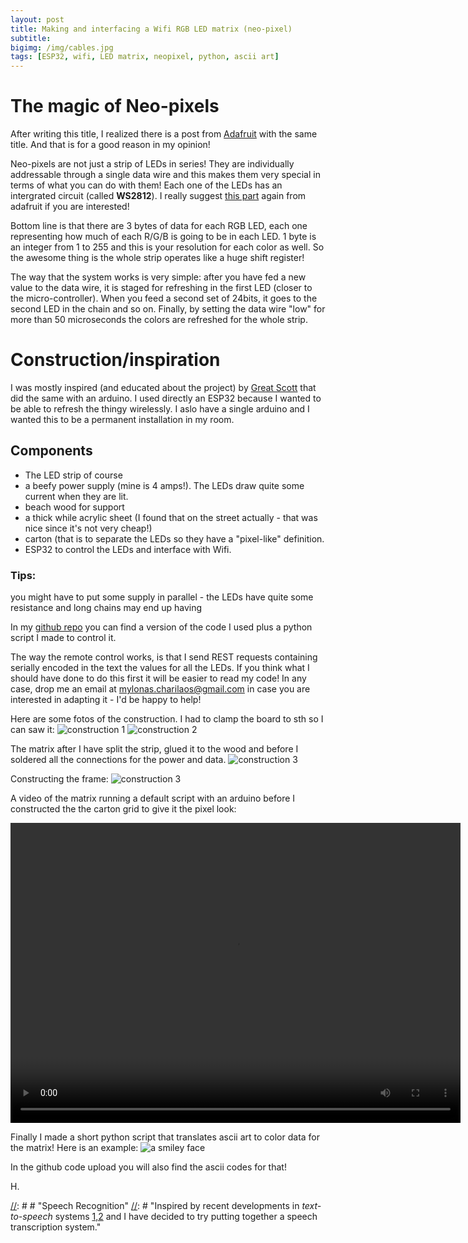 ```yaml
---
layout: post
title: Making and interfacing a Wifi RGB LED matrix (neo-pixel)
subtitle: 
bigimg: /img/cables.jpg
tags: [ESP32, wifi, LED matrix, neopixel, python, ascii art]
---
```


# The magic of Neo-pixels
After writing this title, I realized there is a post from [Adafruit](https://learn.adafruit.com/adafruit-neopixel-uberguide?view=all) with the same title. And that is for a good reason in my opinion! 

Neo-pixels are not just a strip of LEDs in series! They are individually addressable through a single data wire and this makes them very special in terms of what you can do with them! Each one of the LEDs has an intergrated circuit (called **WS2812**).  I really suggest [this part](https://learn.adafruit.com/adafruit-neopixel-uberguide?view=all#writing-your-own-library-16-13) again from adafruit if you are interested! 

Bottom line is that there are 3 bytes of data for each RGB LED, each one representing how much of each R/G/B is going to be in each LED. 1 byte is an integer from 1 to 255 and this is your resolution for each color as well. So the awesome thing is the whole strip operates like a huge shift register!

The way that the system works is very simple: after you have fed a new value to the data wire, it is staged for refreshing in the first LED (closer to the micro-controller). When you feed a second set of 24bits, it goes to the second LED in the chain and so on. Finally, by setting the data wire "low" for more than 50 microseconds the colors are refreshed for the whole strip. 


# Construction/inspiration
I was mostly inspired (and educated about the project) by [Great Scott](https://www.youtube.com/watch?v=D_QBlFIQk-o) that did the same with an arduino. I used directly an ESP32 because I wanted to be able to refresh the thingy wirelessly. I aslo have a single arduino and I wanted this to be a permanent installation in my room.

## Components

* The LED strip of course 
* a beefy power supply (mine is 4 amps!). The LEDs draw quite some current when they are lit.
* beach wood for support
* a thick while acrylic sheet (I found that on the street actually - that was nice since it's not very cheap!)
* carton (that is to separate the LEDs so they have a "pixel-like" definition. 
* ESP32 to control the LEDs and interface with Wifi.

### Tips:
you might have to put some supply in parallel - the LEDs have quite some resistance and long chains may end up having 

In my [github repo]( https://github.com/mylonasc/esp32wirelessledmatrix) you can find a version of the code I used plus a python script I made to control it.

The way the remote control works, is that I send REST requests containing serially encoded in the text the values for all the LEDs. If you think what I should have done to do this first it will be easier to read my code! In any case, drop me an email at mylonas.charilaos@gmail.com in case you are interested in adapting it - I'd be happy to help!

Here are some fotos of the construction. I had to clamp the board to sth so I can saw it:
![construction 1 ](/img/construction1.jpg)
![construction 2 ](/img/construction2.jpg)

The matrix after I have split the strip, glued it to the wood and before I soldered all the connections for the power and data.
![construction 3 ](/img/construction3.jpg)

Constructing the frame:
![construction 3 ](/img/construction4.jpg)

A video of the matrix running a default script with an arduino before I constructed the the carton grid to give it the pixel look:

<video width="720" height="480" controls="controls">
  <source src="/img/video_led_matrix.mp4" type="video/mp4">
</video>



Finally I made a short python script that translates ascii art to color data for the matrix! Here is an example:
![a smiley face](/img/smiley.jpg)

In the github code upload you will also find the ascii codes for that!

H.






[//]: # " # Variational Autoencoders"
[//]: # "Variational techniques in statistics have been around for some time. Relatively recently"

[//]: # # "Speech Recognition"
[//]: # "Inspired by recent developments in *text-to-speech* systems [1,2]() and I have decided to try putting together a speech transcription system."

[//]: # "The key novelty, in my opinion, of the two papers is that they use [Normalizing Flows](https://arxiv.org/abs/1505.05770)"

[//]: # "his is an attempt to make a small AE model with the normalizing flows for that task. An autoencoder for speech frames is to be constructed. The continuous dynamics of frames and transitions are expected to be captured by transitions in the latent space. By training a flow, the transition matrix based modeling of the HMMs can be replaced by an MCMC technique on continuous space but with proposal distributions that are trained by the neural network. The speaker normalization is a part of the parametrization of the autoencoder,"
[//]: # "(hopefully making it flexible enough for speech style transfer ;)."

 [//]: # " Random notes for speech recognition with NN: "

 [//]: # " ## 18/11/2018 "
 [//]: # " ### Reading the data, first signal analysis results"
 [//]: # " * Found TIMIT dataset on Academic torrents "
 [//]: # " * Played around with transformation from stft/mel/invmel/invstft "
 [//]: # " * audio reconstruction quite good with 80 mel banks (what Andrew Senior mentions that Google uses in [this youtube video](https://www.youtube.com/watch?v=HyUtT_z-cms) ) "
 [//]: # " * fourier size for 16khz: 512 samples (32ms) " 
 [//]: # " * overlap of half-window seems reasonable. "
 [//]: # " * Again from Senior, 26 frames are suggested. This may be a bit excessive, perhaps I should also capture the transitions as some sort of parametrized norm/flow "

 [//]: # " Goal is to squish the high input dimensions fast, with huge matrices and a lot of dropout. "
 [//]: # " At the moment I have complex mel inputs for the network. I'm thinking of treating them uniformly - it doesn't make sense to simply discard them. The network should find out what to do with them."

 [//]: # " # References"
 [//]: # " [1]() [FlowWaveNet](https://arxiv.org/abs/1505.05770)"
 [//]: # " [2]() [WaveGlow](https://github.com/NVIDIA/waveglow)"


